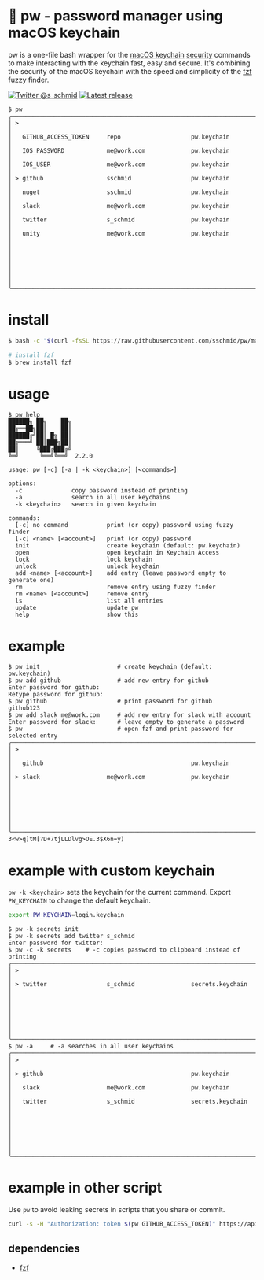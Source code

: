 # 🔐 pw - password manager using macOS keychain

pw is a one-file bash wrapper for the [macOS keychain](https://developer.apple.com/documentation/security/keychain_services) [security](https://ss64.com/osx/security.html) commands to make interacting with the keychain fast, easy and secure. It's combining the security of the macOS keychain with the speed and simplicity of the [fzf](https://github.com/junegunn/fzf) fuzzy finder.

[![Twitter @s_schmid](https://img.shields.io/badge/twitter-follow%20%40s__schmid-blue.svg)](https://twitter.com/intent/follow?original_referer=https%3A%2F%2Fgithub.com%2Fsschmid%2Fpw&screen_name=s_schmid&tw_p=followbutton)
[![Latest release](https://img.shields.io/github/release/sschmid/pw.svg)](https://github.com/sschmid/pw/releases)

```
$ pw
╭──────────────────────────────────────────────────────────────────────────────╮
│ >                                                                            │
│   GITHUB_ACCESS_TOKEN     repo                    pw.keychain                │
│   IOS_PASSWORD            me@work.com             pw.keychain                │
│   IOS_USER                me@work.com             pw.keychain                │
│ > github                  sschmid                 pw.keychain                │
│   nuget                   sschmid                 pw.keychain                │
│   slack                   me@work.com             pw.keychain                │
│   twitter                 s_schmid                pw.keychain                │
│   unity                   me@work.com             pw.keychain                │
│                                                                              │
│                                                                              │
│                                                                              │
╰──────────────────────────────────────────────────────────────────────────────╯
```

# install

```bash
$ bash -c "$(curl -fsSL https://raw.githubusercontent.com/sschmid/pw/main/install)"

# install fzf
$ brew install fzf
```

# usage

```
$ pw help
██████╗ ██╗    ██╗
██╔══██╗██║    ██║
██████╔╝██║ █╗ ██║
██╔═══╝ ██║███╗██║
██║     ╚███╔███╔╝
╚═╝      ╚══╝╚══╝  2.2.0

usage: pw [-c] [-a | -k <keychain>] [<commands>]

options:
  -c              copy password instead of printing
  -a              search in all user keychains
  -k <keychain>   search in given keychain

commands:
  [-c] no command           print (or copy) password using fuzzy finder
  [-c] <name> [<account>]   print (or copy) password
  init                      create keychain (default: pw.keychain)
  open                      open keychain in Keychain Access
  lock                      lock keychain
  unlock                    unlock keychain
  add <name> [<account>]    add entry (leave password empty to generate one)
  rm                        remove entry using fuzzy finder
  rm <name> [<account>]     remove entry
  ls                        list all entries
  update                    update pw
  help                      show this
```

# example

```
$ pw init                      # create keychain (default: pw.keychain)
$ pw add github                # add new entry for github
Enter password for github:
Retype password for github:
$ pw github                    # print password for github
github123
$ pw add slack me@work.com     # add new entry for slack with account
Enter password for slack:      # leave empty to generate a password
$ pw                           # open fzf and print password for selected entry
╭──────────────────────────────────────────────────────────────────────────────╮
│ >                                                                            │
│   github                                          pw.keychain                │
│ > slack                   me@work.com             pw.keychain                │
│                                                                              │
│                                                                              │
│                                                                              │
╰──────────────────────────────────────────────────────────────────────────────╯
3<w>q]tM[?D+7tjLLDlvg>OE.3$X6n=y)
```

# example with custom keychain
`pw -k <keychain>` sets the keychain for the current command.
Export `PW_KEYCHAIN` to change the default keychain.

```bash
export PW_KEYCHAIN=login.keychain
```

```
$ pw -k secrets init
$ pw -k secrets add twitter s_schmid
Enter password for twitter:
$ pw -c -k secrets    # -c copies password to clipboard instead of printing
╭──────────────────────────────────────────────────────────────────────────────╮
│ >                                                                            │
│ > twitter                 s_schmid                secrets.keychain           │
│                                                                              │
│                                                                              │
│                                                                              │
╰──────────────────────────────────────────────────────────────────────────────╯
$ pw -a     # -a searches in all user keychains
╭──────────────────────────────────────────────────────────────────────────────╮
│ >                                                                            │
│ > github                                          pw.keychain                │
│   slack                   me@work.com             pw.keychain                │
│   twitter                 s_schmid                secrets.keychain           │
│                                                                              │
│                                                                              │
│                                                                              │
╰──────────────────────────────────────────────────────────────────────────────╯
```

# example in other script
Use `pw` to avoid leaking secrets in scripts that you share or commit.

```bash
curl -s -H "Authorization: token $(pw GITHUB_ACCESS_TOKEN)" https://api.github.com/user
```

## dependencies
- [fzf](https://github.com/junegunn/fzf)
